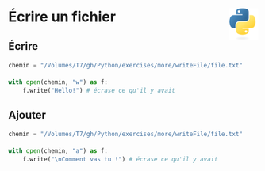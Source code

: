 # **Écrire un fichier**<a href="../../../"><img align="right" src="../../../assets/logo/Python-logo-notext.svg" alt="Python" height="64px"></a>
## **Écrire**
```py
chemin = "/Volumes/T7/gh/Python/exercises/more/writeFile/file.txt"

with open(chemin, "w") as f:
    f.write("Hello!") # écrase ce qu'il y avait
```
## **Ajouter**
```py
chemin = "/Volumes/T7/gh/Python/exercises/more/writeFile/file.txt"

with open(chemin, "a") as f:
    f.write("\nComment vas tu !") # écrase ce qu'il y avait
```